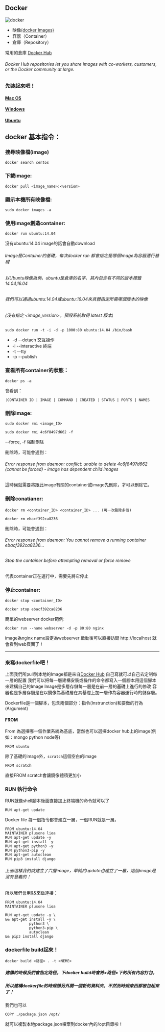 

## Docker
![docker](https://github.com/Plusone7/learnNote/blob/master/docker/img/docker.png?raw=true)

* 映像[(docker Images)](https://docs.docker.com/engine/reference/commandline/images/)
* 容器（Container）
* 倉庫（Repository）

常用的倉庫 [Docker Hub](https://hub.docker.com/)
###### Docker Hub repositories let you share images with co-workers, customers, or the Docker community at large. 

### 先裝起來吧！

#### [Mac OS](https://docs.docker.com/docker-for-mac/install/)
#### [Windows](https://docs.docker.com/docker-for-windows/install/)
#### [Ubuntu](https://docs.docker.com/engine/installation/linux/docker-ce/ubuntu/#os-requirements)

## docker 基本指令：
### 搜尋映像檔(image)
```
docker search centos
```
### 下載image:
```
docker pull <image_name>:<version>
```
### 顯示本機所有映像檔:
```
sudo docker images -a
```
### 使用image創造container:

```
docker run ubuntu:14.04
```

沒有ubuntu:14.04 image的話會自動download

###### Image是Container的基礎，每次docker run 都會指定是哪個Image為容器運行基礎
###### 以Ubuntu映像為例，ubuntu是倉庫的名字，其內包含有不同的版本標籤14.04,16.04 
###### 我們可以通過ubuntu:14.04或ubuntu:16.04來具體指定所需哪個版本的映像
###### (沒有指定 <image_version>，預設系統取得 latest 版本)


```
sudo docker run -t -i -d -p 1000:80 ubuntu:14.04 /bin/bash
```

* -d --detach 交互操作
* -i --interactive 終端
* -t --tty
* -p --publish


### 查看所有container的狀態：
```
docker ps -a 
```
會看到：
```
|CONTAINER ID | IMAGE | COMMAND | CREATED | STATUS | PORTS | NAMES
```
### 刪除image:
```
sudo docker rmi <image_ID>
```
```
sudo docker rmi 4c6f8497d662 -f
```
--force, -f 強制刪除

刪除時，可能會遇到：
###### Error response from daemon: conflict: unable to delete 4c6f8497d662 (cannot be forced) - image has dependent child images
這時候就需要將跟此image有關的container或image先刪除，才可以刪除它。


### 刪除conatianer:
```
docker rm <container_ID> <container_ID> ... (可一次刪除多個)
```

```
docker rm ebacf392ca8236
```
刪除時，可能會遇到：
###### Error response from daemon: You cannot remove a running container ebacf392ca8236... 
###### Stop the container before attempting removal or force remove
代表container正在運行中，需要先將它停止

### 停止container:
```
docker stop <container_ID>
```

```
docker stop ebacf392ca8236
```

簡單的webserver docker範例:
```
docker run --name webserver -d -p 80:80 nginx
```
image為nginx 
name設定為webserver
啟動後可以直接訪問 http://localhost 就會看到web頁面了！


---

### 來寫dockerfile吧！

上面我們所pull到本地的Image都是來自[Docker Hub](https://hub.docker.com/)
自己寫就可以自己去定制每一層的配置
我們可以把每一層建構安裝或操作的命令都寫入一個腳本用這個腳本來建構自己的Image
Image是多層存儲每一層是在前一層的基礎上進行的修改
容器也是多層存儲是在以鏡像為基礎層在其基礎上加一層作為容器運行時的儲存層。

Dockerfile是一個腳本，包含兩個部分：指令(Instrunction)和要做的行為(Argument)


#### FROM
From 為選擇哪一個作業系統為基底，當然也可以選擇docker hub上的image(例如：mongo python node等)

```
FROM ubuntu  
```
除了基礎的image外，`scratch`這個空白的image
```
FROM scratch
```
直接FROM scratch會讓鏡像體積更加小


### RUN 執行命令
RUN就像shell腳本後面直接加上終端機的命令就可以了

```
RUN apt-get update
```

Docker file 每一個指令都會建立一層，一個RUN就是一層。
``` 
FROM ubuntu:14.04
MAINTAINER plusone lioa
RUN apt-get update -y 
RUN apt-get install -y 
RUN apt-get python3 -y 
RUN python3-pip -y
RUN apt-get autoclean 
RUN pip3 install django 

```
###### 上面這樣我們就建立了六層image，單純的update也建立了一層，這個image是沒有意義的！

所以我們會用&&來做連接：

```
FROM ubuntu:14.04
MAINTAINER plusone lioa

RUN apt-get update -y \
&& apt-get install -y \
           python3 \
           python3-pip \
           autoclean 
&& pip3 install django 
```
### dockerfile build起來！
```
docker build <路徑> . -t <NEME>
```
##### 建構的時候我們會指定路徑，下docker build時會將<路徑>下的所有內容打包，
##### 所以建構dockerfile的時候請另外開一個新的資料夾，不然到時候東西都被包起來了！

我們也可以
```
COPY ./package.json /opt/
```
就可以複製本地package.json檔案到docker內的/opt目錄啦！



